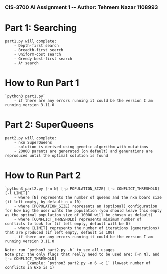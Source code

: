 ### CIS-3700 AI Assignment 1 -- Author: Tehreem Nazar 1108993

# Part 1: Searching
    part1.py will complete:
        - Depth-first search
        - Breadth-first search
        - Uniform-cost search
        - Greedy best-first search
        - A* search

# How to Run Part 1
    `python3 part1.py`
        - if there are any errors running it could be the version I am running version 3.11.0


# Part 2: SuperQueens
    part2.py will complete:
        - nxn SuperQueens
        - solution is derived using genetic algorithm with mutations
        - 20000 parents are generated (on default) and generations are reproduced until the optimal solution is found

# How to Run Part 2
    `python3 part2.py [-n N] [-p POPULATION_SIZE] [-c CONFLICT_THRESHOLD] [-l LIMIT]`
        - where [N] represents the number of queens and the nxn board size (if left empty, by default n = 10)
        - where [POPULATION_SIZE] represents an (optional) configuration for how big the user wants the population (you should leave this empty as the optimal population size of 10000 will be chosen as default) 
        - where [CONFLICT_THRESHOLD] represents minimum number of conflicts to look for (if left empty, default will be 0)
        - where [LIMIT] represents the number of iterations (generations) that are produced (if left empty, default is 100)
        - if there are any errors running it could be the version I am running version 3.11.0
    
    Note: run `python3 part2.py -h` to see all usages 
    Note pt2: the only flags that really need to be used are: [-n N], and [-c CONFLICT_THRESHOLD]
              Example: `python3 part2.py -n 6 -c 1` (lowest number of conflicts in 6x6 is 1)